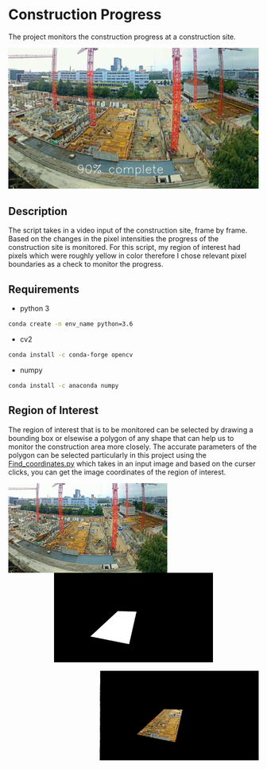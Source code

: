 # Construction Progress

The project monitors the construction progress at a construction site.

![caption](https://github.com/hamza9305/Construction-Progress/blob/main/output/progress.gif)

## Description
The script takes in a video input of the construction site, frame by frame. Based on the changes in the pixel intensities the progress of the construction site is monitored. For this script, my region of interest had pixels which were roughly yellow in color therefore I chose relevant pixel boundaries as a check to monitor the progress.

## Requirements
- python 3
```bash
conda create -n env_name python=3.6
```
- cv2
```bash
conda install -c conda-forge opencv
```
- numpy
```bash
conda install -c anaconda numpy
```
## Region of Interest
The region of interest that is to be monitored can be selected by drawing a bounding box or elsewise a polygon of any shape that can help us to monitor the construction area more closely. The accurate parameters of the polygon can be selected particularly in this project using the [Find_coordinates.py](https://github.com/hamza9305/Construction-Progress/blob/main/Find_coordinates.py) which takes in an input image and based on the curser clicks, you can get the image coordinates of the region of interest.

<p align="center">
 <img width="320" height="180" src="https://github.com/hamza9305/Construction-Progress/blob/main/data/Images/image0.png" img align = "left"> 
</p>

<p align="center">
  <img width="320" height="180" src="https://github.com/hamza9305/Construction-Progress/blob/main/data/Images/mask.png" >
</p>

<p align="center">
<img width="320" height="180" src="https://github.com/hamza9305/Construction-Progress/blob/main/data/Images/maked_img.png" img align = "right">
</p>
